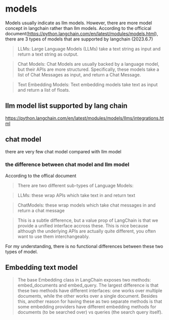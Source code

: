 # models

Models usually indicate as llm models. However, there are more model concept in langchain rather than llm models. According to the officical document(<https://python.langchain.com/en/latest/modules/models.html>), there are 3 types of models that are supported by langchain (2023.6.7)

>LLMs: Large Language Models (LLMs) take a text string as input and return a text string as output.

>Chat Models: Chat Models are usually backed by a language model, but their APIs are more structured. Specifically, these models take a list of Chat Messages as input, and return a Chat Message.

>Text Embedding Models: Text embedding models take text as input and return a list of floats.

## llm model list supported by lang chain

<https://python.langchain.com/en/latest/modules/models/llms/integrations.html>

## chat model

there are very few chat model compared with llm model

### the difference between chat model and llm model

According to the offical document

>There are two different sub-types of Language Models:

>LLMs: these wrap APIs which take text in and return text

>ChatModels: these wrap models which take chat messages in and return a chat message

>This is a subtle difference, but a value prop of LangChain is that we provide a unified interface accross these. This is nice because although the underlying APIs are actually quite different, you often want to use them interchangeably.

For my understanding, there is no functional differences between these two types of model.

## Embedding text model

>The base Embedding class in LangChain exposes two methods: embed_documents and embed_query. The largest difference is that these two methods have different interfaces: one works over multiple documents, while the other works over a single document. Besides this, another reason for having these as two separate methods is that some embedding providers have different embedding methods for documents (to be searched over) vs queries (the search query itself).
